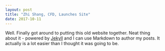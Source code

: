 ```yaml
---
layout: post
title: "Zhi Shang, CFD, Launches Site"
date: 2017-10-11
---
```


Well. Finally got around to putting this old website together. 
Neat thing about it - powered by [Jekyll](http://jekyllrb.com) and I can use Markdown to author my posts. 
It actually is a lot easier than I thought it was going to be.
